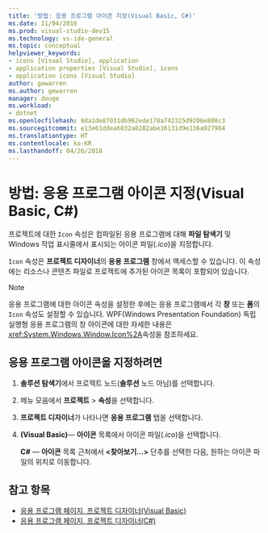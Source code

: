 ```yaml
---
title: '방법: 응용 프로그램 아이콘 지정(Visual Basic, C#)'
ms.date: 11/04/2016
ms.prod: visual-studio-dev15
ms.technology: vs-ide-general
ms.topic: conceptual
helpviewer_keywords:
- icons [Visual Studio], application
- application properties [Visual Studio], icons
- application icons [Visual Studio]
author: gewarren
ms.author: gewarren
manager: douge
ms.workload:
- dotnet
ms.openlocfilehash: 8da1de87031db962ede178a742325d9206e808c3
ms.sourcegitcommit: e13e61ddea6032a8282abe16131d9e136a927984
ms.translationtype: HT
ms.contentlocale: ko-KR
ms.lasthandoff: 04/26/2018
---
```

# <a name="how-to-specify-an-application-icon-visual-basic-c"></a>방법: 응용 프로그램 아이콘 지정(Visual Basic, C#)

프로젝트에 대한 `Icon` 속성은 컴파일된 응용 프로그램에 대해 **파일 탐색기** 및 Windows 작업 표시줄에서 표시되는 아이콘 파일(*.ico*)을 지정합니다.

`Icon` 속성은 **프로젝트 디자이너**의 **응용 프로그램** 창에서 액세스할 수 있습니다. 이 속성에는 리소스나 콘텐츠 파일로 프로젝트에 추가된 아이콘 목록이 포함되어 있습니다.

> [!NOTE]
> 응용 프로그램에 대한 아이콘 속성을 설정한 후에는 응용 프로그램에서 각 **창** 또는 **폼**의 `Icon` 속성도 설정할 수 있습니다. WPF(Windows Presentation Foundation) 독립 실행형 응용 프로그램의 창 아이콘에 대한 자세한 내용은 <xref:System.Windows.Window.Icon%2A>속성을 참조하세요.

## <a name="to-specify-an-application-icon"></a>응용 프로그램 아이콘을 지정하려면

1. **솔루션 탐색기**에서 프로젝트 노드(**솔루션** 노드 아님)를 선택합니다.

1. 메뉴 모음에서 **프로젝트** > **속성**을 선택합니다.

1. **프로젝트 디자이너**가 나타나면 **응용 프로그램** 탭을 선택합니다.

1. **(Visual Basic)**&mdash; **아이콘** 목록에서 아이콘 파일(*.ico*)을 선택합니다.

    **C#** &mdash; **아이콘** 목록 근처에서 **\<찾아보기...>** 단추를 선택한 다음, 원하는 아이콘 파일의 위치로 이동합니다.

## <a name="see-also"></a>참고 항목

- [응용 프로그램 페이지, 프로젝트 디자이너(Visual Basic)](../ide/reference/application-page-project-designer-visual-basic.md)
- [응용 프로그램 페이지, 프로젝트 디자이너(C#)](../ide/reference/application-page-project-designer-csharp.md)